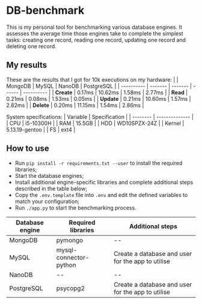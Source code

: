 # DB-benchmark
This is my personal tool for benchmarking various database engines. It assesses the average time those engines take to complete the simplest tasks: creating one record, reading one record, updating one record and deleting one record.

## My results
These are the results that I got for 10k executions on my hardware:
|            | MongoDB | MySQL   | NanoDB | PostgreSQL |
| ---------- | ------- | ------- | ------ | ---------- |
| **Create** | 0.17ms  | 10.62ms | 1.58ms | 2.77ms     |
| **Read**   | 0.21ms  | 0.08ms  | 1.53ms | 0.05ms     |
| **Update** | 0.21ms  | 10.60ms | 1.57ms | 2.82ms     |
| **Delete** | 0.20ms  | 11.15ms | 1.54ms | 2.86ms     |

System specifications:
| Variable | Specification  |
| -------- | -------------- |
| CPU      | i5-10300H      |
| RAM      | 15.5GB         |
| HDD      | WD10SPZX-24Z   |
| Kernel   | 5.13.19-gentoo |
| FS       | ext4           |

## How to use
* Run `pip install -r requirements.txt --user` to install the required libraries;
* Start the database engines;
* Install additional engine-specific libraries and complete additional steps described in the table below;
* Copy the `.env.template` file into `.env` and edit the defined variables to match your configuration;
* Run `./app.py` to start the benchmarking process.

| Database engine | Required libraries     | Additional steps                                  |
| --------------- | ---------------------- | ------------------------------------------------- |
| MongoDB         | pymongo                | --                                                |
| MySQL           | mysql-connector-python | Create a database and user for the app to utilise |
| NanoDB          | --                     | --                                                |
| PostgreSQL      | psycopg2               | Create a database and user for the app to utilise |
